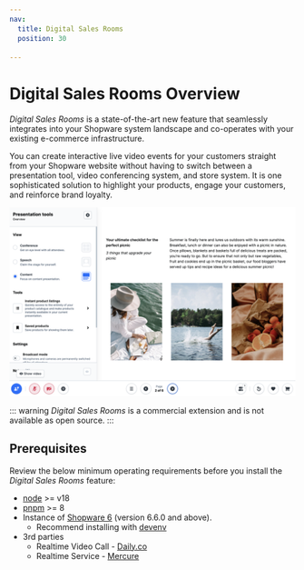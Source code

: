 ```yaml
---
nav:
  title: Digital Sales Rooms
  position: 30

---
```


# Digital Sales Rooms Overview

*Digital Sales Rooms* is a state-of-the-art new feature that seamlessly integrates into your Shopware system landscape and co-operates with your existing e-commerce infrastructure.

You can create interactive live video events for your customers straight from your Shopware website without having to switch between a presentation tool, video conferencing system, and store system. It is one sophisticated solution to highlight your products, engage your customers, and reinforce brand loyalty.

![ ](../../assets/products-digitalSalesRooms.png)

::: warning
*Digital Sales Rooms* is a commercial extension and is not available as open source.
:::

## Prerequisites
Review the below minimum operating requirements before you install the *Digital Sales Rooms* feature:
* [node](https://nodejs.org/en) >= v18
* [pnpm](https://pnpm.io/installation) >= 8
* Instance of [Shopware 6](../../guides/installation) (version 6.6.0 and above).
  * Recommend installing with [devenv](../../guides/installation/devenv)
* 3rd parties
  * Realtime Video Call - [Daily.co](https://daily.co/)
  * Realtime Service - [Mercure](https://mercure.rocks/)
